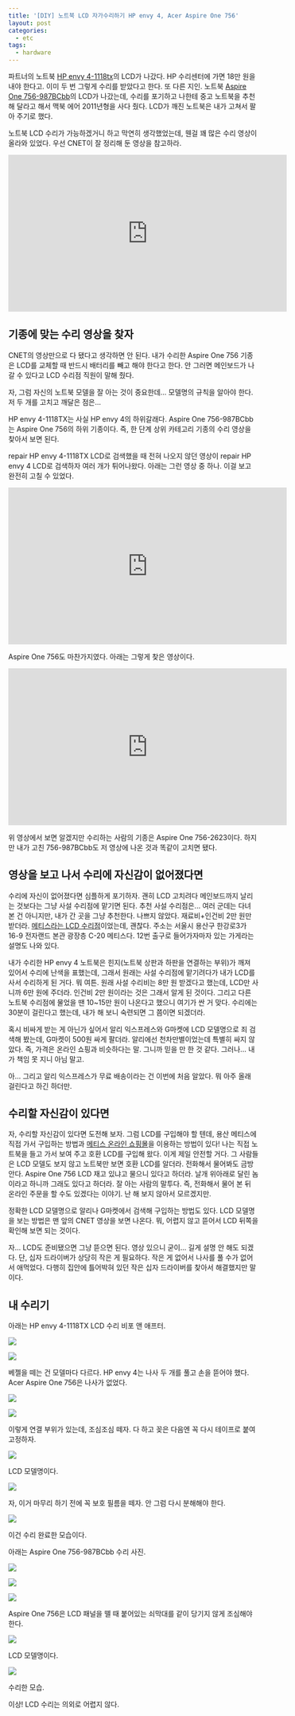 ```yaml
---
title: '[DIY] 노트북 LCD 자가수리하기 HP envy 4, Acer Aspire One 756'
layout: post
categories: 
  - etc
tags:
  - hardware
---
```


파트너의 노트북 [HP envy 4-1118tx](http://prod.danawa.com/info/?pcode=1861686)의 LCD가 나갔다. HP 수리센터에 가면 18만 원을 내야 한다고. 이미 두 번 그렇게 수리를 받았다고 한다. 또 다른 지인. 노트북 [Aspire One 756-987BCbb](http://us.hardware.info/product/238669/acer-aspire-one-756-987bcbb/specifications)의 LCD가 나갔는데, 수리를 포기하고 나한테 중고 노트북을 추천해 달라고 해서 맥북 에어 2011년형을 사다 줬다. LCD가 깨진 노트북은 내가 고쳐서 팔아 주기로 했다.

노트북 LCD 수리가 가능하겠거니 하고 막연히 생각했었는데, 웬걸 꽤 많은 수리 영상이 올라와 있었다. 우선 CNET이 잘 정리해 둔 영상을 참고하라.

<div class="video-container">
  <div class="video-container__inner">
    <iframe width="560" height="315" src="https://www.youtube.com/embed/xYDE65q33Kc" frameborder="0" allowfullscreen></iframe>
  </div>
</div>


기종에 맞는 수리 영상을 찾자
-----------------------

CNET의 영상만으로 다 됐다고 생각하면 안 된다. 내가 수리한 Aspire One 756 기종은 LCD를 교체할 때 반드시 배터리를 빼고 해야 한다고 한다. 안 그러면 메인보드가 나갈 수 있다고 LCD 수리점 직원이 말해 줬다.

자, 그럼 자신의 노트북 모델을 잘 아는 것이 중요한데... 모델명의 규칙을 알아야 한다. 저 두 개를 고치고 깨달은 점은...

HP envy 4-1118TX는 사실 HP envy 4의 하위갈래다. Aspire One 756-987BCbb는 Aspire One 756의 하위 기종이다. 즉, 한 단계 상위 카테고리 기종의 수리 영상을 찾아서 보면 된다. 

repair HP envy 4-1118TX LCD로 검색했을 때 전혀 나오지 않던 영상이 repair HP envy 4 LCD로 검색하자 여러 개가 튀어나왔다. 아래는 그런 영상 중 하나. 이걸 보고 완전히 고칠 수 있었다.

<div class="video-container">
  <div class="video-container__inner">
    <iframe width="560" height="315" src="https://www.youtube.com/embed/7rysJFx1lLo" frameborder="0" allowfullscreen></iframe>
  </div>
</div>

Aspire One 756도 마찬가지였다. 아래는 그렇게 찾은 영상이다.

<div class="video-container">
  <div class="video-container__inner">
    <iframe width="560" height="315" src="https://www.youtube.com/embed/u4qrUqFAurQ" frameborder="0" allowfullscreen></iframe>
  </div>
</div>

위 영상에서 보면 알겠지만 수리하는 사람의 기종은 Aspire One 756-2623이다. 하지만 내가 고친 756-987BCbb도 저 영상에 나온 것과 똑같이 고치면 됐다.


영상을 보고 나서 수리에 자신감이 없어졌다면
-------------------------------------------

수리에 자신이 없어졌다면 심플하게 포기하자. 괜히 LCD 고치려다 메인보드까지 날리는 것보다는 그냥 사설 수리점에 맡기면 된다. 추천 사설 수리점은... 여러 군데는 다녀 본 건 아니지만, 내가 간 곳을 그냥 추천한다. 나쁘지 않았다. 재료비+인건비 2만 원만 받더라. [메티스라는 LCD 수리점](http://notelcd.com/)이었는데, 괜찮다. 주소는 서울시 용산구 한강로3가 16-9 전자랜드 본관 광장층 C-20 메티스다. 12번 출구로 들어가자마자 있는 가게라는 설명도 나와 있다. 

내가 수리한 HP envy 4 노트북은 힌지(노트북 상판과 하판을 연결하는 부위)가 깨져 있어서 수리에 난색을 표했는데, 그래서 원래는 사설 수리점에 맡기려다가 내가 LCD를 사서 수리하게 된 거다. 뭐 여튼. 원래 사설 수리비는 8만 원 받겠다고 했는데, LCD만 사니까 6만 원에 주더라. 인건비 2만 원이라는 것은 그래서 알게 된 것이다. 그리고 다른 노트북 수리점에 물었을 땐 10~15만 원이 나온다고 했으니 여기가 싼 거 맞다. 수리에는 30분이 걸린다고 했는데, 내가 해 보니 숙련되면 그 쯤이면 되겠더라.

혹시 비싸게 받는 게 아닌가 싶어서 알리 익스프레스와 G마켓에 LCD 모델명으로 죄 검색해 봤는데, G마켓이 500원 싸게 팔더라. 알리에선 천차만별이었는데 특별히 싸지 않았다. 즉, 가격은 온라인 쇼핑과 비슷하다는 말. 그니까 믿을 만 한 것 같다. 그러나... 내가 책임 못 지니 아님 말고.

아... 그리고 알리 익스프레스가 무료 배송이라는 건 이번에 처음 알았다. 뭐 아주 올래 걸린다고 하긴 하더만.


수리할 자신감이 있다면
---------------------

자, 수리할 자신감이 있다면 도전해 보자. 그럼 LCD를 구입해야 할 텐데, 용산 메티스에 직접 가서 구입하는 방법과 [메티스 온라인 쇼핑몰](http://ntlcd.com/)을 이용하는 방법이 있다! 나는 직접 노트북을 들고 가서 보여 주고 호환 LCD를 구입해 왔다. 이게 제일 안전할 거다. 그 사람들은 LCD 모델도 보지 않고 노트북만 보면 호환 LCD를 알더라. 전화해서 물어봐도 금방 안다. Aspire One 756 LCD 재고 있냐고 물으니 있다고 하더라. 날개 위아래로 달린 놈이라고 하니까 그래도 있다고 하더라. 잘 아는 사람의 말투다. 즉, 전화해서 물어 본 뒤 온라인 주문을 할 수도 있겠다는 이야기. 난 해 보지 않아서 모르겠지만.

정확한 LCD 모델명으로 알리나 G마켓에서 검색해 구입하는 방법도 있다. LCD 모델명을 보는 방법은 맨 앞의 CNET 영상을 보면 나온다. 뭐, 어렵지 않고 뜯어서 LCD 뒤쪽을 확인해 보면 되는 것이다.

자... LCD도 준비됐으면 그냥 뜯으면 된다. 영상 있으니 굳이... 길게 설명 안 해도 되겠다. 단, 십자 드라이버가 상당히 작은 게 필요하다. 작은 게 없어서 나사를 풀 수가 없어서 애먹었다. 다행히 집안에 틀어박혀 있던 작은 십자 드라이버를 찾아서 해결했지만 말이다.


내 수리기
---------

아래는 HP envy 4-1118TX LCD 수리 비포 앤 애프터.

![](/uploads/2016-02-29/1-broken-lcd.jpg)

![](/uploads/2016-02-29/2-unwrap-bezel.jpg)

베젤을 떼는 건 모델마다 다르다. HP envy 4는 나사 두 개를 풀고 손을 뜯어야 했다. Acer Aspire One 756은 나사가 없었다.

![](/uploads/2016-02-29/4-lcd-panel.jpg)

![](/uploads/2016-02-29/3-eject.jpg)

이렇게 연결 부위가 있는데, 조심조심 떼자. 다 하고 꽂은 다음엔 꼭 다시 테이프로 붙여 고정하자.

![](/uploads/2016-02-29/5-lcd-model-name.jpg)

LCD 모델명이다.

![](/uploads/2016-02-29/6-unwrap-protect-film.jpg)

자, 이거 마무리 하기 전에 꼭 보호 필름을 떼자. 안 그럼 다시 분해해야 한다.

![](/uploads/2016-02-29/7-repaired.jpg)

이건 수리 완료한 모습이다.

아래는 Aspire One 756-987BCbb 수리 사진.

![](/uploads/2016-02-29/8-broken-lcd.jpg)

![](/uploads/2016-02-29/9-unwrap-bezel.jpg)

![](/uploads/2016-02-29/a-caution.jpg)

Aspire One 756은 LCD 패널을 뗄 때 붙어있는 쇠막대를 같이 당기지 않게 조심해야 한다.

![](/uploads/2016-02-29/b-lcd-model-name.jpg)

LCD 모델명이다. 

![](/uploads/2016-02-29/c-repaired.jpg)

수리한 모습.

이상! LCD 수리는 의외로 어렵지 않다.



